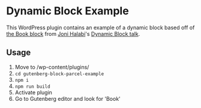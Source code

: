# Dynamic Block Example

This WordPress plugin contains an example of a dynamic block based off of [the Book block](https://github.com/That-Dev-Girl-Sites/talks.jhalabi.com/tree/main/dynamic-blocks/examples/dynamic) from [Joni Halabi](https://jhalabi.com/)'s [Dynamic Block talk](https://www.youtube.com/watch?v=0EtQO1kx8Vg).

## Usage

1. Move to /wp-content/plugins/
2. `cd gutenberg-block-parcel-example`
3. `npm i`
4. `npm run build`
5. Activate plugin
6. Go to Gutenberg editor and look for 'Book'
